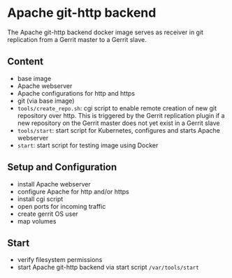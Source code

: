 # Apache git-http backend

The Apache git-http backend docker image serves as receiver in git replication from a Gerrit master to a Gerrit slave.

## Content

* base image
* Apache webserver
* Apache configurations for http and https
* git (via base image)
* `tools/create_repo.sh`: cgi script to enable remote creation of new git repository over http. This is triggered by the Gerrit replication plugin if a new repository on the Gerrit master does not yet exist in a Gerrit slave
* `tools/start`: start script for Kubernetes, configures and starts Apache webserver
* `start`: start script for testing image using Docker

## Setup and Configuration

* install Apache webserver
* configure Apache for http and/or https
* install cgi script
* open ports for incoming traffic
* create gerrit OS user
* map volumes

## Start

* verify filesystem permissions 
* start Apache git-http backend  via start script `/var/tools/start`